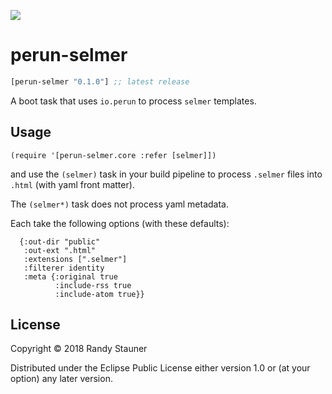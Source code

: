 ![](https://clojars.org/perun-selmer/latest-version.svg)

# perun-selmer

[](dependency)
```clojure
[perun-selmer "0.1.0"] ;; latest release
```
[](/dependency)

A boot task that uses `io.perun` to process `selmer` templates.

## Usage

    (require '[perun-selmer.core :refer [selmer]])

and use the `(selmer)` task in your build pipeline
to process `.selmer` files into `.html` (with yaml front matter).

The `(selmer*)` task does not process yaml metadata.

Each take the following options (with these defaults):

      {:out-dir "public"
       :out-ext ".html"
       :extensions [".selmer"]
       :filterer identity
       :meta {:original true
              :include-rss true
              :include-atom true}}

## License

Copyright © 2018 Randy Stauner

Distributed under the Eclipse Public License either version 1.0 or (at
your option) any later version.
